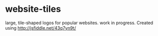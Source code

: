 # website-tiles
large, tile-shaped logos for popular websites. work in progress.
Created using http://jsfiddle.net/43q7yn9t/
